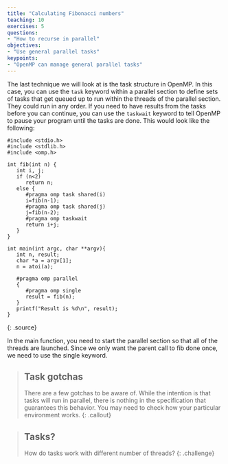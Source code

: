 ```yaml
---
title: "Calculating Fibonacci numbers"
teaching: 10
exercises: 5
questions:
- "How to recurse in parallel"
objectives:
- "Use general parallel tasks"
keypoints:
- "OpenMP can manage general parallel tasks"
---
```


The last technique we will look at is the task structure in OpenMP. In this
case, you can use the `task` keyword within a parallel section to define sets of
tasks that get queued up to run within the threads of the parallel section. They
could run in any order. If you need to have results from the tasks before you
can continue, you can use the `taskwait` keyword to tell OpenMP to pause your
program until the tasks are done. This would look like the following:

~~~
#include <stdio.h>
#include <stdlib.h>
#include <omp.h>

int fib(int n) {
   int i, j;
   if (n<2)
      return n;
   else {
      #pragma omp task shared(i)
      i=fib(n-1);
      #pragma omp task shared(j)
      j=fib(n-2);
      #pragma omp taskwait
      return i+j;
   }
}

int main(int argc, char **argv){
   int n, result;
   char *a = argv[1];
   n = atoi(a);
   
   #pragma omp parallel
   {
      #pragma omp single
      result = fib(n);
   }
   printf("Result is %d\n", result);
}
~~~
{: .source}

In the main function, you need to start the parallel section so that all of the threads are launched. Since we only want the parent call to fib done once, we need to use the single keyword.

> ## Task gotchas 
> There are a few gotchas to be aware of. While the intention is that tasks
> will run in parallel, there is nothing in the specification that guarantees
> this behavior. You may need to check how your particular environment works.
{: .callout}

> ## Tasks?
> How do tasks work with different number of threads?
{: .challenge}
